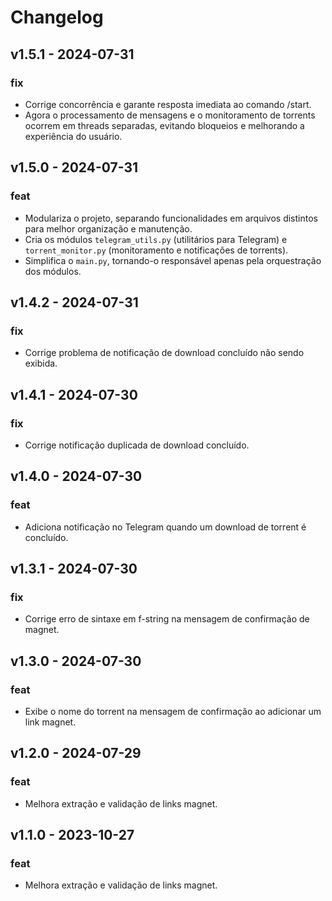 # Changelog

## v1.5.1 - 2024-07-31

### fix

- Corrige concorrência e garante resposta imediata ao comando /start.
- Agora o processamento de mensagens e o monitoramento de torrents ocorrem em threads separadas, evitando bloqueios e melhorando a experiência do usuário.

## v1.5.0 - 2024-07-31

### feat

- Modulariza o projeto, separando funcionalidades em arquivos distintos para melhor organização e manutenção.
- Cria os módulos `telegram_utils.py` (utilitários para Telegram) e `torrent_monitor.py` (monitoramento e notificações de torrents).
- Simplifica o `main.py`, tornando-o responsável apenas pela orquestração dos módulos.

## v1.4.2 - 2024-07-31

### fix

- Corrige problema de notificação de download concluído não sendo exibida.

## v1.4.1 - 2024-07-30

### fix

- Corrige notificação duplicada de download concluído.

## v1.4.0 - 2024-07-30

### feat

- Adiciona notificação no Telegram quando um download de torrent é concluído.

## v1.3.1 - 2024-07-30

### fix

- Corrige erro de sintaxe em f-string na mensagem de confirmação de magnet.

## v1.3.0 - 2024-07-30

### feat

- Exibe o nome do torrent na mensagem de confirmação ao adicionar um link magnet.

## v1.2.0 - 2024-07-29

### feat

- Melhora extração e validação de links magnet.

## v1.1.0 - 2023-10-27

### feat

- Melhora extração e validação de links magnet.